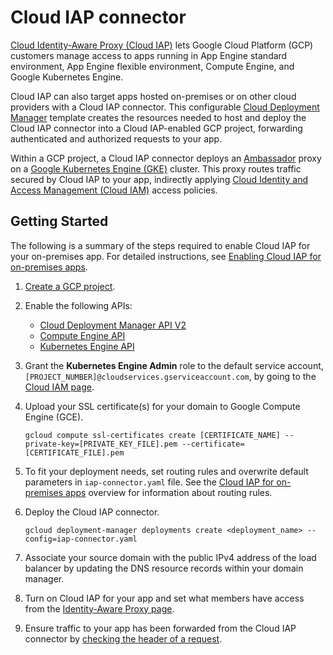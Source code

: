 # Cloud IAP connector

[Cloud Identity-Aware Proxy (Cloud IAP)](https://cloud-dot-devsite.googleplex.com/iap/docs/concepts-overview)
lets Google Cloud Platform (GCP) customers manage access to apps running in App
Engine standard environment, App Engine flexible environment, Compute Engine,
and Google Kubernetes Engine.

Cloud IAP can also target apps hosted on-premises or on other cloud providers
with a Cloud IAP connector. This configurable
[Cloud Deployment Manager](https://cloud.google.com/deployment-manager/docs/)
template creates the resources needed to host and deploy the Cloud IAP connector
into a Cloud IAP-enabled GCP project, forwarding authenticated and authorized
requests to your app.

Within a GCP project, a Cloud IAP connector deploys an
[Ambassador](https://github.com/datawire/ambassador) proxy on a
[Google Kubernetes Engine (GKE)](https://cloud.google.com/kubernetes-engine/docs/)
cluster. This proxy routes traffic secured by Cloud IAP to your app, indirectly
applying
[Cloud Identity and Access Management (Cloud IAM)](https://cloud.google.com/iam/docs/)
access policies.

## Getting Started

The following is a summary of the steps required to enable Cloud IAP for your
on-premises app. For detailed instructions, see
[Enabling Cloud IAP for on-premises apps](https://cloud.google.com/iap/docs/enabling-on-prem-howto).

1.  [Create a GCP project](https://cloud.google.com/resource-manager/docs/creating-managing-projects).

2.  Enable the following APIs:

    -   [Cloud Deployment Manager API V2](https://console.cloud.google.com/apis/library/deploymentmanager.googleapis.com)
    -   [Compute Engine API](https://console.cloud.google.com/apis/library/compute.googleapis.com)
    -   [Kubernetes Engine API](https://console.cloud.google.com/apis/library/container.googleapis.com)

3.  Grant the **Kubernetes Engine Admin** role to the default service account,
    `[PROJECT_NUMBER]@cloudservices.gserviceaccount.com`, by going to the
    [Cloud IAM page](https://console.cloud.google.com/iam-admin/iam).

4.  Upload your SSL certificate(s) for your domain to Google Compute Engine
    (GCE).

    ```
    gcloud compute ssl-certificates create [CERTIFICATE_NAME] --private-key=[PRIVATE_KEY_FILE].pem --certificate=[CERTIFICATE_FILE].pem
    ```

5.  To fit your deployment needs, set routing rules and overwrite default
    parameters in `iap-connector.yaml` file. See the
    [Cloud IAP for on-premises apps](https://cloud.google.com/iap/docs/cloud-iap-for-on-prem-apps-overview#routing_rules)
    overview for information about routing rules.

6.  Deploy the Cloud IAP connector.

    ```
    gcloud deployment-manager deployments create <deployment_name> --config=iap-connector.yaml
    ```

7.  Associate your source domain with the public IPv4 address of the load
    balancer by updating the DNS resource records within your domain manager.

8.  Turn on Cloud IAP for your app and set what members have access from the
    [Identity-Aware Proxy page](https://console.cloud.google.com/security/iap).

9.  Ensure traffic to your app has been forwarded from the Cloud IAP connector
    by
    [checking the header of a request](https://cloud.google.com/iap/docs/signed-headers-howto).
